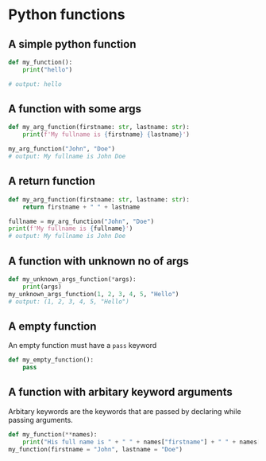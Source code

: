 # Python functions

## A simple python function

```python
def my_function():
    print("hello")

# output: hello
```

## A function with some args

```python
def my_arg_function(firstname: str, lastname: str):
    print(f'My fullname is {firstname} {lastname}')

my_arg_function("John", "Doe")
# output: My fullname is John Doe
```

## A return function

```python
def my_arg_function(firstname: str, lastname: str):
    return firstname + " " + lastname

fullname = my_arg_function("John", "Doe")
print(f'My fullname is {fullname}')
# output: My fullname is John Doe
```

## A function with unknown no of args

```python
def my_unknown_args_function(*args):
    print(args)
my_unknown_args_function(1, 2, 3, 4, 5, "Hello")
# output: (1, 2, 3, 4, 5, "Hello")
```

## A empty function

An empty function must have a ```pass``` keyword

```python
def my_empty_function():
    pass
```

## A function with arbitary keyword arguments

Arbitary keywords are the keywords that are passed by declaring while passing arguments.

```python
def my_function(**names):
    print("His full name is " + " " + names["firstname"] + " " + names["lastname"])
my_function(firstname = "John", lastname = "Doe")
```
